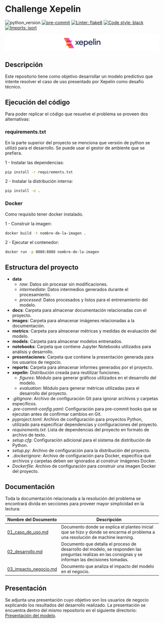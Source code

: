 # Challenge Xepelin

![python_version](https://img.shields.io/badge/python-3.11-blue)
[![pre-commit](https://img.shields.io/badge/pre--commit-enabled-brightgreen?logo=pre-commit&logoColor=white)](https://github.com/pre-commit/pre-commit)
[![Linter: flake8](https://img.shields.io/badge/linter-flake8-blue)](https://flake8.pycqa.org/en/latest/)
[![Code style: black](https://img.shields.io/badge/code%20style-black-000000.svg)](https://github.com/psf/black)
[![Imports: isort](https://img.shields.io/badge/%20imports-isort-%231674b1?style=flat&labelColor=ef8336)](https://pycqa.github.io/isort/)

<p align="center"><img src="./images/logo.png" alt=""></p>

## Descripción

Este repositorio tiene como objetivo desarrollar un modelo predictivo que intente resolver el caso de uso presentado por Xepelin como desafío técnico.

## Ejecución del código

Para poder replicar el código que resuelve el problema se proveen dos alternativas:

### requirements.txt

En la parte superior del proyecto se menciona que versión de python se utilizó para el desarrollo.
Se puede usar el gestor de ambiente que se prefiera.

1 - Instalar las dependencias:

```bash
pip install -r requirements.txt
```

2 - Instalar la distribución interna:

```bash
pip install -e .
```

### Docker

Como requisito tener docker instalado.

1 - Construir la imagen:

```bash
docker build -t nombre-de-la-imagen .
```

2 - Ejecutar el contenedor:

```bash
docker run -p 8888:8888 nombre-de-la-imagen
```

## Estructura del proyecto

- **data**
  - *raw*: Datos sin procesar sin modificaciones.
  - *intermediate*: Datos intermedios generados durante el procesamiento.
  - *processed*: Datos procesados y listos para el entrenamiento del modelo.
- **docs**: Carpeta para almacenar documentación relacionadas con el proyecto.
- **images**: Carpeta para almacenar imágenes relacionadas a la documentación.
- **metrics**: Carpeta para almacenar métricas y medidas de evaluación del modelo.
- **models**: Carpeta para almacenar modelos entrenados.
- **notebooks**: Carpeta que contiene Jupyter Notebooks utilizados para análisis y desarrollo.
- **presentaciones**: Carpeta que contiene la presentación generada para los usuarios de negocio.
- **reports**: Carpeta para almacenar informes generados por el proyecto.
- **xepelin**: Distribución creada para reutilizar funciones.
  - *figures*: Módulo para generar gráficos utilizados en el desarrollo del modelo.
  - *evaluation*: Módulo para generar métricas utilizadas para el desarrollo del proyecto.
- *.gitignore*: Archivo de configuración Git para ignorar archivos y carpetas específicos.
- *.pre-commit-config.yaml*: Configuración para pre-commit hooks que se ejecutan antes de confirmar cambios en Git.
- *pyproject.toml*: Archivo de configuración para proyectos Python, utilizado para especificar dependencias y configuraciones del proyecto.
- *requirements.txt*: Lista de dependencias del proyecto en formato de archivo de texto.
- *setup.cfg*: Configuración adicional para el sistema de distribución de Python.
- *setup.py*: Archivo de configuración para la distribución del proyecto.
- *.dockerignore*: Archivo de configuración para Docker, especifica qué archivos y carpetas deben ser ignorados al construir imágenes Docker.
- *Dockerfile*: Archivo de configuración para construir una imagen Docker del proyecto.

## Documentación

Toda la documentación relacionada a la resolución del problema se encontrará divida en secciones para proveer mayor simplicidad en la lectura:

| Nombre del Documento                                  | Descripción                                                                                                                                           |
| ----------------------------------------------------- | ----------------------------------------------------------------------------------------------------------------------------------------------------- |
| [01_caso_de_uso.md](./docs/01_caso_de_uso.md)         | Documento donde se explica el planteo inicial que se hizo y donde se encarma el problema a una resolución de machine learning.                        |
| [02_desarrollo.md](./docs/02_desarrollo.md)           | Documento que detalla el proceso de desarrollo del modelo, se responden las preguntas realizas en las consignas y se informan las decisiones tomadas. |
| [03_impacto_negocio.md](./docs/03_impacto_negocio.md) | Documento que analiza el impacto del modelo en el negocio.                                                                                            |

## Presentación

Se adjunta una presentación cuyo objetivo son los usuarios de negocio explicando los resultados del desarrollo realizado. La presentación se encuentra dentro del mismo repositorio en el siguiente directorio: [Presentación del modelo](./presentaciones/ppt_modelo_detector_mora.pdf).
